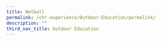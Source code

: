 ```yaml
---
title: Netball
permalink: /chr-experience/Outdoor-Education/permalink/
description: ""
third_nav_title: Outdoor Education
---
```

